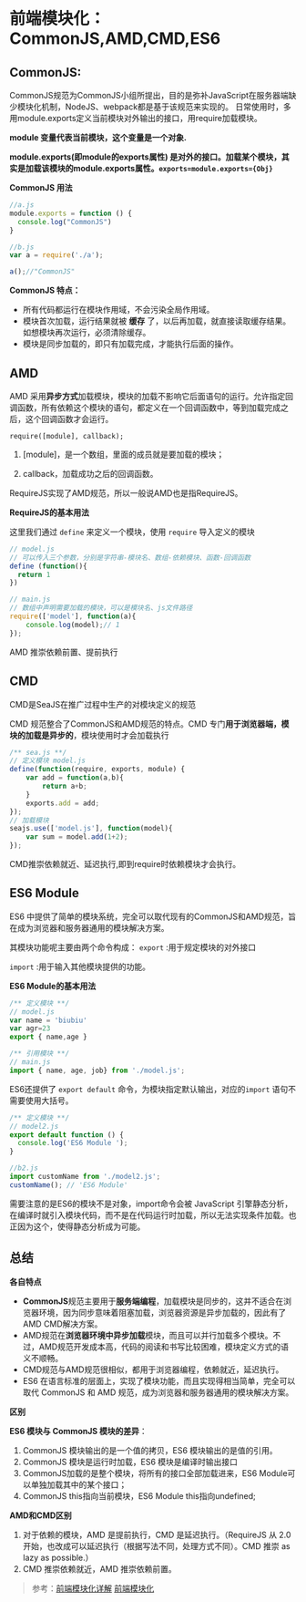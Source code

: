 # 前端模块化：CommonJS,AMD,CMD,ES6

## CommonJS:

CommonJS规范为CommonJS小组所提出，目的是弥补JavaScript在服务器端缺少模块化机制，NodeJS、webpack都是基于该规范来实现的。
日常使用时，多用module.exports定义当前模块对外输出的接口，用require加载模块。

**module 变量代表当前模块，这个变量是一个对象.**

**module.exports(即module的exports属性) 是对外的接口。加载某个模块，其实是加载该模块的module.exports属性。```exports=module.exports={Obj}```**

**CommonJS 用法**
```js
//a.js
module.exports = function () {
  console.log("CommonJS")
}

//b.js
var a = require('./a');

a();//"CommonJS"
```
**CommonJS 特点：**
* 所有代码都运行在模块作用域，不会污染全局作用域。
* 模块首次加载，运行结果就被 **缓存** 了，以后再加载，就直接读取缓存结果。如想模块再次运行，必须清除缓存。
* 模块是同步加载的，即只有加载完成，才能执行后面的操作。
## AMD

AMD 采用**异步方式**加载模块，模块的加载不影响它后面语句的运行。允许指定回调函数，所有依赖这个模块的语句，都定义在一个回调函数中，等到加载完成之后，这个回调函数才会运行。

```require([module], callback);```

1. [module]，是一个数组，里面的成员就是要加载的模块；

2. callback，加载成功之后的回调函数。

RequireJS实现了AMD规范，所以一般说AMD也是指RequireJS。

**RequireJS的基本用法**

这里我们通过  ```define```  来定义一个模块，使用  ```require```  导入定义的模块

```js
// model.js
// 可以传入三个参数，分别是字符串-模块名、数组-依赖模块、函数-回调函数
define (function(){
  return 1
})
```

```js
// main.js
// 数组中声明需要加载的模块，可以是模块名、js文件路径
require(['model'], function(a){
    console.log(model);// 1
});
```
AMD 推崇依赖前置、提前执行


## CMD
CMD是SeaJS在推广过程中生产的对模块定义的规范

CMD 规范整合了CommonJS和AMD规范的特点。CMD 专门**用于浏览器端，模块的加载是异步的**，模块使用时才会加载执行

```js
/** sea.js **/
// 定义模块 model.js
define(function(require, exports, module) {
    var add = function(a,b){
        return a+b;
    }
    exports.add = add;
});
// 加载模块
seajs.use(['model.js'], function(model){
    var sum = model.add(1+2);
});
```
CMD推崇依赖就近、延迟执行,即到require时依赖模块才会执行。

## ES6 Module

ES6 中提供了简单的模块系统，完全可以取代现有的CommonJS和AMD规范，旨在成为浏览器和服务器通用的模块解决方案。

其模块功能呢主要由两个命令构成：
```export```  :用于规定模块的对外接口

```import```  :用于输入其他模块提供的功能。

**ES6 Module的基本用法**

```js
/** 定义模块 **/
// model.js
var name = 'biubiu'
var agr=23
export { name,age }

/** 引用模块 **/
// main.js
import { name, age, job} from './model.js';
```

ES6还提供了 ```export default```  命令，为模块指定默认输出，对应的```import```  语句不需要使用大括号。

```js
/** 定义模块 **/
// model2.js
export default function () {
  console.log('ES6 Module ');
}

//b2.js
import customName from './model2.js';
customName(); // 'ES6 Module'
```

需要注意的是ES6的模块不是对象，import命令会被 JavaScript 引擎静态分析，在编译时就引入模块代码，而不是在代码运行时加载，所以无法实现条件加载。也正因为这个，使得静态分析成为可能。

## 总结

**各自特点**
+ **CommonJS**规范主要用于**服务端编程**，加载模块是同步的，这并不适合在浏览器环境，因为同步意味着阻塞加载，浏览器资源是异步加载的，因此有了AMD CMD解决方案。
+ AMD规范在**浏览器环境中异步加载**模块，而且可以并行加载多个模块。不过，AMD规范开发成本高，代码的阅读和书写比较困难，模块定义方式的语义不顺畅。
+ CMD规范与AMD规范很相似，都用于浏览器编程，依赖就近，延迟执行。
+ ES6 在语言标准的层面上，实现了模块功能，而且实现得相当简单，完全可以取代 CommonJS 和 AMD 规范，成为浏览器和服务器通用的模块解决方案。

**区别**

**ES6 模块与 CommonJS 模块的差异**：

1. CommonJS 模块输出的是一个值的拷贝，ES6 模块输出的是值的引用。
2. CommonJS 模块是运行时加载，ES6 模块是编译时输出接口
3. CommonJS加载的是整个模块，将所有的接口全部加载进来，ES6 Module可以单独加载其中的某个接口；
4. CommonJS this指向当前模块，ES6 Module this指向undefined;

**AMD和CMD区别**

1. 对于依赖的模块，AMD 是提前执行，CMD 是延迟执行。（RequireJS 从 2.0 开始，也改成可以延迟执行（根据写法不同，处理方式不同）。CMD 推崇 as lazy as possible.）
2. CMD 推崇依赖就近，AMD 推崇依赖前置。

> 参考：[前端模块化详解](https://juejin.im/post/5c17ad756fb9a049ff4e0a62)
> [前端模块化](https://juejin.im/post/5aaa37c8f265da23945f365c)